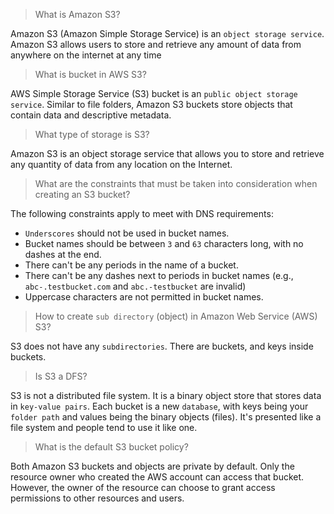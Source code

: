 > What is Amazon S3?

 Amazon S3 (Amazon Simple Storage Service) is an ``object storage service``. Amazon S3 allows users to store and retrieve any amount of data from anywhere on the internet at any time
 
> What is bucket in AWS S3?

AWS Simple Storage Service (S3) bucket is an ``public object storage service``. Similar to file folders, Amazon S3 buckets store objects that contain data and descriptive metadata.

> What type of storage is S3?

Amazon S3 is an object storage service that allows you to store and retrieve any quantity of data from any location on the Internet.

> What are the constraints that must be taken into consideration when creating an S3 bucket?

The following constraints apply to meet with DNS requirements:

* ``Underscores`` should not be used in bucket names.
* Bucket names should be between ``3`` and ``63`` characters long, with no dashes at the end.
* There can't be any periods in the name of a bucket.
* There can't be any dashes next to periods in bucket names (e.g., ``abc-.testbucket.com`` and ``abc.-testbucket`` are invalid)
* Uppercase characters are not permitted in bucket names.
> How to create ``sub directory`` (object) in Amazon Web Service (AWS) S3?

S3 does not have any ``subdirectories``. There are buckets, and keys inside buckets.

> Is S3 a DFS?

S3 is not a distributed file system. It is a binary object store that stores data in ``key-value pairs``. Each bucket is a new ``database``, with keys being your ``folder path`` and values being the binary objects (files). It's presented like a file system and people tend to use it like one.

> What is the default S3 bucket policy?

Both Amazon S3 buckets and objects are private by default. Only the resource owner who created the AWS account can access that bucket. However, the owner of the resource can choose to grant access permissions to other resources and users.
